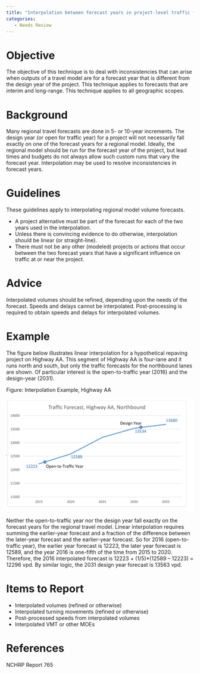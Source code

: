 ```yaml
---
title: "Interpolation between forecast years in project-level traffic forecasting"
categories:
   - Needs Review
---
```


Objective
=========

The objective of this technique is to deal with inconsistencies that can arise when outputs of a travel model are for a forecast year that is different from the design year of the project.
This technique applies to forecasts that are interim and long-range. This technique applies to all geographic scopes.

Background
==========

Many regional travel forecasts are done in 5- or 10-year increments. The design year (or open for traffic year) for a project will not necessarily fall exactly on one of the forecast years for a regional model. Ideally, the regional model should be run for the forecast year of the project, but lead times and budgets do not always allow such custom runs that vary the forecast year. Interpolation may be used to resolve inconsistencies in forecast years.

Guidelines
==========

These guidelines apply to interpolating regional model volume forecasts.

-   A project alternative must be part of the forecast for each of the two years used in the interpolation.
-   Unless there is convincing evidence to do otherwise, interpolation should be linear (or straight-line).
-   There must not be any other (modeled) projects or actions that occur between the two forecast years that have a significant influence on traffic at or near the project.

Advice
======

Interpolated volumes should be refined, depending upon the needs of the forecast. Speeds and delays cannot be interpolated. Post-processing is required to obtain speeds and delays for interpolated volumes.

Example
=======

The figure below illustrates linear interpolation for a hypothetical repaving project on Highway AA. This segment of Highway AA is four-lane and it runs north and south, but only the traffic forecasts for the northbound lanes are shown. Of particular interest is the open-to-traffic year (2016) and the design-year (2031).

Figure: Interpolation Example, Highway AA

![](ProjectLevelInterpolation.jpg "ProjectLevelInterpolation.jpg")

Neither the open-to-traffic year nor the design year fall exactly on the forecast years for the regional travel model. Linear interpolation requires summing the earlier-year forecast and a fraction of the difference between the later-year forecast and the earlier-year forecast. So for 2016 (open-to-traffic year), the earlier year forecast is 12223, the later year forecast is 12589, and the year 2016 is one-fifth of the time from 2015 to 2020. Therefore, the 2016 interpolated forecast is 12223 + (1/5)\*(12589 – 12223) = 12296 vpd. By similar logic, the 2031 design year forecast is 13563 vpd.

Items to Report
===============

-   Interpolated volumes (refined or otherwise)
-   Interpolated turning movements (refined or otherwise)
-   Post-processed speeds from interpolated volumes
-   Interpolated VMT or other MOEs

References
==========

NCHRP Report 765

